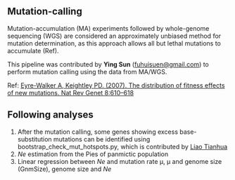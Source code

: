 ## Mutation-calling

Mutation-accumulation (MA) experiments followed by whole-genome sequencing (WGS) are considered an approximately unbiased method for mutation determination, as this approach allows all but lethal mutations to accumulate (Ref).

This pipeline was contributed by **Ying Sun** (fuhuisuen@gmail.com) to perform mutation calling using the data from MA/WGS.

Ref: [Eyre-Walker A, Keightley PD. \(2007\). The distribution of fitness effects of new mutations. Nat Rev Genet 8:610–618](https://www.nature.com/articles/nrg2146)

## Following analyses
1. After the mutation calling, some genes showing excess base-substitution mutations can be identified using bootstrap_check_mut_hotspots.py, which is contributed by [Liao Tianhua](https://github.com/444thLiao)
2. *Ne* estimation from the Pies of panmictic population
3. Linear regression between *Ne* and mutation rate µ, µ and genome size (GnmSize), genome size and *Ne*


